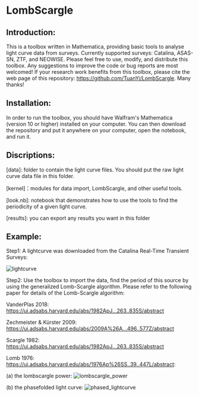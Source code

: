 # LombScargle

Introduction: 
--------------------

This is a toolbox written in Mathematica, providing basic tools to analyse light curve data from surveys.
Currently supported surveys: Catalina, ASAS-SN, ZTF, and NEOWISE.
Please feel free to use, modify, and distribute this toolbox.
Any suggestions to improve the code or bug reports are most welcomed!
If your research work benefits from this toolbox, please cite the web page of this repository: https://github.com/TuanYi/LombScargle. 
Many thanks!



Installation:
--------------------

In order to run the toolbox, you should have Walfram's Mathematica (version 10 or higher) installed on your computer.
You can then download the repository and put it anywhere on your computer, open the notebook, and run it.  



Discriptions:
--------------------

[data]: folder to contain the light curve files. You should put the raw light curve data file in this folder.

[kernel]：modules for data import, LombScargle, and other useful tools.  

[look.nb]: notebook that demonstrates how to use the tools to find the periodicity of a given light curve.

[results]: you can export any results you want in this folder 



Example:
--------------------

Step1: A lightcurve was downloaded from the Catalina Real-Time Transient Surveys:

![lightcurve](https://user-images.githubusercontent.com/81213494/144019936-013bd759-f42a-486c-90b4-3c5c74011d00.jpg)

Step2: Use the toolbox to import the data, find the period of this source by using the generalized Lomb-Scargle algorithm. 
Please refer to the following paper for details of the Lomb-Scargle algorithm:

VanderPlas 2018: https://ui.adsabs.harvard.edu/abs/1982ApJ...263..835S/abstract

Zechmeister & Kürster 2009: https://ui.adsabs.harvard.edu/abs/2009A%26A...496..577Z/abstract

Scargle 1982: https://ui.adsabs.harvard.edu/abs/1982ApJ...263..835S/abstract

Lomb 1976: https://ui.adsabs.harvard.edu/abs/1976Ap%26SS..39..447L/abstract:

(a) the lombscargle power:
![lombscargle_power](https://user-images.githubusercontent.com/81213494/144019954-f9f0487c-49be-4957-914c-d2cc0d3b21bf.jpg)

(b) the phasefolded light curve:
![phased_lightcurve](https://user-images.githubusercontent.com/81213494/144019964-e5962796-1407-40ce-96ae-c1cfe084f91d.jpg)
